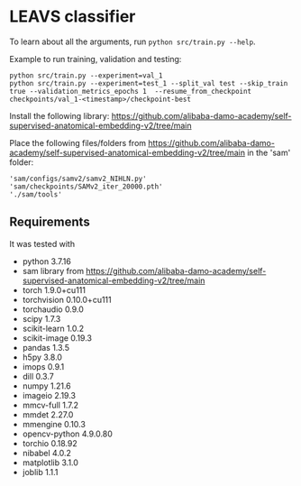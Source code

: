 # LEAVS classifier

To learn about all the arguments, run `python src/train.py --help`.

Example to run training, validation and testing:

```
python src/train.py --experiment=val_1
python src/train.py --experiment=test_1 --split_val test --skip_train true --validation_metrics_epochs 1  --resume_from_checkpoint checkpoints/val_1-<timestamp>/checkpoint-best
```

Install the following library: https://github.com/alibaba-damo-academy/self-supervised-anatomical-embedding-v2/tree/main

Place the following files/folders from https://github.com/alibaba-damo-academy/self-supervised-anatomical-embedding-v2/tree/main
in the 'sam' folder:
```
'sam/configs/samv2/samv2_NIHLN.py'
'sam/checkpoints/SAMv2_iter_20000.pth'
'./sam/tools'
```

## Requirements

It was tested with

- python                    3.7.16
- sam library from https://github.com/alibaba-damo-academy/self-supervised-anatomical-embedding-v2/tree/main
- torch                     1.9.0+cu111
- torchvision               0.10.0+cu111
- torchaudio                0.9.0
- scipy                     1.7.3
- scikit-learn              1.0.2
- scikit-image              0.19.3
- pandas                    1.3.5
- h5py                      3.8.0
- imops                     0.9.1
- dill                      0.3.7
- numpy                     1.21.6
- imageio                   2.19.3
- mmcv-full                 1.7.2 
- mmdet                     2.27.0  
- mmengine                  0.10.3
- opencv-python             4.9.0.80
- torchio                   0.18.92
- nibabel                   4.0.2
- matplotlib                3.1.0
- joblib                    1.1.1

